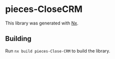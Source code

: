 # pieces-CloseCRM

This library was generated with [Nx](https://nx.dev).

## Building

Run `nx build pieces-Close-CRM` to build the library.